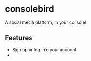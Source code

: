 # consolebird
A social media platform, in your console!
## Features
- Sign up or log into your account
- 
